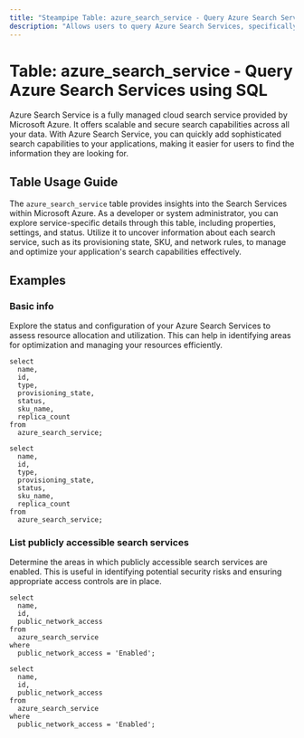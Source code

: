 ```yaml
---
title: "Steampipe Table: azure_search_service - Query Azure Search Services using SQL"
description: "Allows users to query Azure Search Services, specifically the details regarding each search service in an Azure subscription. This provides insights into the properties, settings, and status of these services."
---
```


# Table: azure_search_service - Query Azure Search Services using SQL

Azure Search Service is a fully managed cloud search service provided by Microsoft Azure. It offers scalable and secure search capabilities across all your data. With Azure Search Service, you can quickly add sophisticated search capabilities to your applications, making it easier for users to find the information they are looking for.

## Table Usage Guide

The `azure_search_service` table provides insights into the Search Services within Microsoft Azure. As a developer or system administrator, you can explore service-specific details through this table, including properties, settings, and status. Utilize it to uncover information about each search service, such as its provisioning state, SKU, and network rules, to manage and optimize your application's search capabilities effectively.

## Examples

### Basic info
Explore the status and configuration of your Azure Search Services to assess resource allocation and utilization. This can help in identifying areas for optimization and managing your resources efficiently.

```sql+postgres
select
  name,
  id,
  type,
  provisioning_state,
  status,
  sku_name,
  replica_count
from
  azure_search_service;
```

```sql+sqlite
select
  name,
  id,
  type,
  provisioning_state,
  status,
  sku_name,
  replica_count
from
  azure_search_service;
```

### List publicly accessible search services
Determine the areas in which publicly accessible search services are enabled. This is useful in identifying potential security risks and ensuring appropriate access controls are in place.

```sql+postgres
select
  name,
  id,
  public_network_access
from
  azure_search_service
where
  public_network_access = 'Enabled';
```

```sql+sqlite
select
  name,
  id,
  public_network_access
from
  azure_search_service
where
  public_network_access = 'Enabled';
```